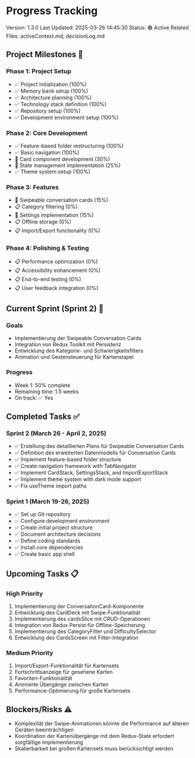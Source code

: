 # Progress Tracking

Version: 1.3.0
Last Updated: 2025-03-26 14:45:30
Status: 🟢 Active
Related Files: activeContext.md, decisionLog.md

## Project Milestones 🎯

### Phase 1: Project Setup

- ✅ Project initialization (100%)
- ✅ Memory bank setup (100%)
- ✅ Architecture planning (100%)
- ✅ Technology stack definition (100%)
- ✅ Repository setup (100%)
- ✅ Development environment setup (100%)

### Phase 2: Core Development

- ✅ Feature-based folder restructuring (100%)
- ✅ Basic navigation (100%)
- 🔄 Card component development (30%)
- 🔄 State management implementation (25%)
- ✅ Theme system setup (100%)

### Phase 3: Features

- 🔄 Swipeable conversation cards (15%)
- 📋 Category filtering (0%)
- 🔄 Settings implementation (15%)
- 📋 Offline storage (0%)
- 📋 Import/Export functionality (0%)

### Phase 4: Polishing & Testing

- 📋 Performance optimization (0%)
- 📋 Accessibility enhancement (0%)
- 📋 End-to-end testing (0%)
- 📋 User feedback integration (0%)

## Current Sprint (Sprint 2) 🏃

### Goals

- Implementierung der Swipeable Conversation Cards
- Integration von Redux Toolkit mit Persistenz
- Entwicklung des Kategorie- und Schwierigkeitsfilters
- Animation und Gestensteuerung für Kartenstapel

### Progress

- Week 1: 50% complete
- Remaining time: 1.5 weeks
- On track: ✅ Yes

## Completed Tasks ✅

### Sprint 2 (March 26 - April 2, 2025)

- ✅ Erstellung des detaillierten Plans für Swipeable Conversation Cards
- ✅ Definition des erweiterten Datenmodells für Conversation Cards
- ✅ Implement feature-based folder structure
- ✅ Create navigation framework with TabNavigator
- ✅ Implement CardStack, SettingsStack, and ImportExportStack
- ✅ Implement theme system with dark mode support
- ✅ Fix useTheme import paths

### Sprint 1 (March 19-26, 2025)

- ✅ Set up Git repository
- ✅ Configure development environment
- ✅ Create initial project structure
- ✅ Document architecture decisions
- ✅ Define coding standards
- ✅ Install core dependencies
- ✅ Create basic app shell

## Upcoming Tasks 📋

### High Priority

1. Implementierung der ConversationCard-Komponente
2. Entwicklung des CardDeck mit Swipe-Funktionalität
3. Implementierung des cardsSlice mit CRUD-Operationen
4. Integration von Redux Persist für Offline-Speicherung
5. Implementierung des CategoryFilter und DifficultySelector
6. Entwicklung des CardsScreen mit Filter-Integration

### Medium Priority

1. Import/Export-Funktionalität für Kartensets
2. Fortschrittsanzeige für gesehene Karten
3. Favoriten-Funktionalität
4. Animierte Übergänge zwischen Karten
5. Performance-Optimierung für große Kartensets

## Blockers/Risks ⚠️

- Komplexität der Swipe-Animationen könnte die Performance auf älteren Geräten beeinträchtigen
- Koordination der Kartenübergänge mit dem Redux-State erfordert sorgfältige Implementierung
- Skalierbarkeit bei großen Kartensets muss berücksichtigt werden
